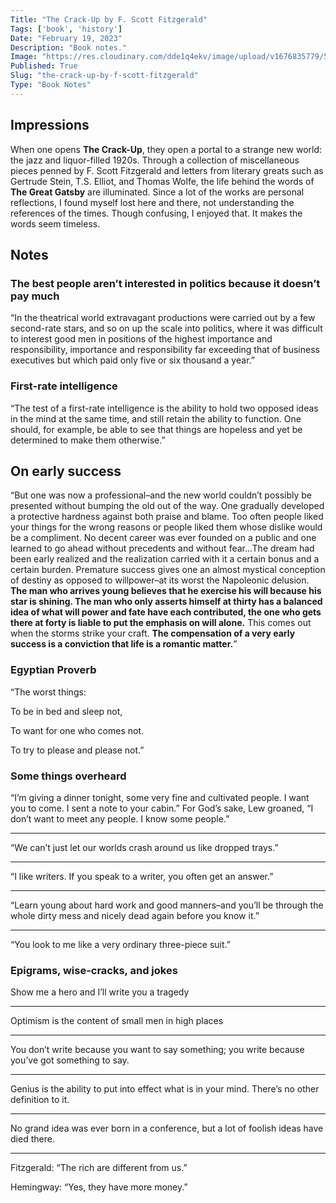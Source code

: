 ```yaml
---
Title: "The Crack-Up by F. Scott Fitzgerald"
Tags: ['book', 'history']
Date: "February 19, 2023"
Description: "Book notes."
Image: "https://res.cloudinary.com/dde1q4ekv/image/upload/v1676835779/51QNwVP0nwL._AC_UF1000_1000_QL80__z62av9.jpg"
Published: True
Slug: "the-crack-up-by-f-scott-fitzgerald"
Type: "Book Notes"
---
```


## Impressions

When one opens ************The Crack-Up************, they open a portal to a strange new world: the jazz and liquor-filled 1920s. Through a collection of miscellaneous pieces penned by F. Scott Fitzgerald and letters from literary greats such as Gertrude Stein, T.S. Elliot, and Thomas Wolfe, the life behind the words of ****************The Great Gatsby**************** are illuminated. Since a lot of the works are personal reflections, I found myself lost here and there, not understanding the references of the times. Though confusing, I enjoyed that. It makes the words seem timeless.

## Notes

### The best people aren’t interested in politics because it doesn’t pay much

“In the theatrical world extravagant productions were carried out by a few second-rate stars, and so on up the scale into politics, where it was difficult to interest good men in positions of the highest importance and responsibility, importance and responsibility far exceeding that of business executives but which paid only five or six thousand a year.”

### First-rate intelligence

“The test of a first-rate intelligence is the ability to hold two opposed ideas in the mind at the same time, and still retain the ability to function. One should, for example, be able to see that things are hopeless and yet be determined to make them otherwise.”

## On early success

“But one was now a professional–and the new world couldn’t possibly be presented without bumping the old out of the way. One gradually developed a protective hardness against both praise and blame. Too often people liked your things for the wrong reasons or people liked them whose dislike would be a compliment. No decent career was ever founded on a public and one learned to go ahead without precedents and without fear…The dream had been early realized and the realization carried with it a certain bonus and a certain burden. Premature success gives one an almost mystical conception of destiny as opposed to willpower–at its worst the Napoleonic delusion. **The man who arrives young believes that he exercise his will because his star is shining. The man who only asserts himself at thirty has a balanced idea of what will power and fate have each contributed, the one who gets there at forty is liable to put the emphasis on will alone.** This comes out when the storms strike your craft. **The compensation of a very early success is a conviction that life is a romantic matter.**”

### Egyptian Proverb

“The worst things:

To be in bed and sleep not,

To want for one who comes not.

To try to please and please not.”

### Some things overheard

“I’m giving a dinner tonight, some very fine and cultivated people. I want you to come. I sent a note to your cabin.” For God’s sake, Lew groaned, “I don’t want to meet any people. I know some people.”

---

“We can’t just let our worlds crash around us like dropped trays.”

---

“I like writers. If you speak to a writer, you often get an answer.”

---

“Learn young about hard work and good manners–and you’ll be through the whole dirty mess and nicely dead again before you know it.”

---

“You look to me like a very ordinary three-piece suit.”

### Epigrams, wise-cracks, and jokes

Show me a hero and I’ll write you a tragedy

---

Optimism is the content of small men in high places

---

You don’t write because you want to say something; you write because you’ve got something to say.

---

Genius is the ability to put into effect what is in your mind. There’s no other definition to it.

---

No grand idea was ever born in a conference, but a lot of foolish ideas have died there.

---

Fitzgerald: “The rich are different from us.”

Hemingway: “Yes, they have more money.”